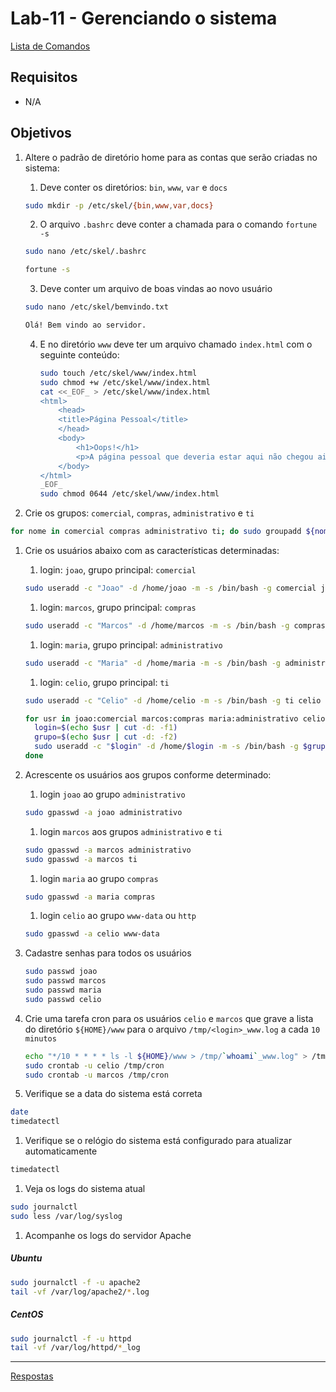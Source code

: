 # Lab-11 - Gerenciando o sistema

[Lista de Comandos](../comandos.md)

## Requisitos

- N/A

## Objetivos

1. Altere o padrão de diretório home para as contas que serão criadas no sistema:
    1. Deve conter os diretórios: `bin`, `www`, `var` e `docs`

    ```bash
    sudo mkdir -p /etc/skel/{bin,www,var,docs}
    ```

    2. O arquivo `.bashrc` deve conter a chamada para o comando `fortune -s`

    ```bash
    sudo nano /etc/skel/.bashrc

    fortune -s
    ```

    3. Deve conter um arquivo de boas vindas ao novo usuário

    ```bash
    sudo nano /etc/skel/bemvindo.txt

    Olá! Bem vindo ao servidor.
    ```

    4. E no diretório `www` deve ter um arquivo chamado `index.html` com o seguinte conteúdo:

        ```bash
        sudo touch /etc/skel/www/index.html
        sudo chmod +w /etc/skel/www/index.html
        cat <<_EOF_ > /etc/skel/www/index.html
        <html>
            <head>
            <title>Página Pessoal</title>
            </head>
            <body>
                <h1>Oops!</h1>
                <p>A página pessoal que deveria estar aqui não chegou ainda... Volte mais tarde!</p>
            </body>
        </html>
        _EOF_
        sudo chmod 0644 /etc/skel/www/index.html
        ```

1. Crie os grupos: `comercial`, `compras`, `administrativo` e `ti`

  ```bash
  for nome in comercial compras administrativo ti; do sudo groupadd ${nome}; done
  ```

1. Crie os usuários abaixo com as características determinadas:
    1. login: `joao`, grupo principal: `comercial`

      ```bash
      sudo useradd -c "Joao" -d /home/joao -m -s /bin/bash -g comercial joao
      ```

    1. login: `marcos`, grupo principal: `compras`

      ```bash
      sudo useradd -c "Marcos" -d /home/marcos -m -s /bin/bash -g compras marcos
      ```

    1. login: `maria`, grupo principal: `administrativo`

      ```bash
      sudo useradd -c "Maria" -d /home/maria -m -s /bin/bash -g administrativo maria
      ```

    1. login: `celio`, grupo principal: `ti`

      ```bash
      sudo useradd -c "Celio" -d /home/celio -m -s /bin/bash -g ti celio
      ```

    ```bash
    for usr in joao:comercial marcos:compras maria:administrativo celio:ti; do
      login=$(echo $usr | cut -d: -f1)
      grupo=$(echo $usr | cut -d: -f2)
      sudo useradd -c "$login" -d /home/$login -m -s /bin/bash -g $grupo $login
    done
    ```

1. Acrescente os usuários aos grupos conforme determinado:
    1. login `joao` ao grupo `administrativo`

      ```bash
      sudo gpasswd -a joao administrativo
      ```

    1. login `marcos` aos grupos `administrativo` e `ti`

      ```bash
      sudo gpasswd -a marcos administrativo
      sudo gpasswd -a marcos ti
      ```

    1. login `maria` ao grupo `compras`

      ```bash
      sudo gpasswd -a maria compras
      ```

    1. login `celio` ao grupo `www-data` ou `http`

      ```bash
      sudo gpasswd -a celio www-data
      ```

1. Cadastre senhas para todos os usuários

      ```bash
      sudo passwd joao
      sudo passwd marcos
      sudo passwd maria
      sudo passwd celio
      ```

1. Crie uma tarefa cron para os usuários `celio` e `marcos` que grave a lista do diretório `${HOME}/www` para o arquivo `/tmp/<login>_www.log` a cada `10 minutos`

      ```bash
      echo "*/10 * * * * ls -l ${HOME}/www > /tmp/`whoami`_www.log" > /tmp/cron
      sudo crontab -u celio /tmp/cron
      sudo crontab -u marcos /tmp/cron
      ```

1. Verifique se a data do sistema está correta

  ```bash
  date
  timedatectl
  ```

1. Verifique se o relógio do sistema está configurado para atualizar automaticamente

  ```bash
  timedatectl
  ```

1. Veja os logs do sistema atual

  ```bash
  sudo journalctl
  sudo less /var/log/syslog
  ```

1. Acompanhe os logs do servidor Apache

  ##### Ubuntu

  ```bash
  sudo journalctl -f -u apache2
  tail -vf /var/log/apache2/*.log
  ```

  ##### CentOS

  ```bash
  sudo journalctl -f -u httpd
  tail -vf /var/log/httpd/*_log
  ```



------------
[Respostas](respostas.md)
